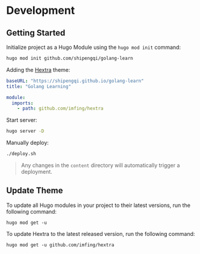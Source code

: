 # Development

## Getting Started

Initialize project as a Hugo Module using the `hugo mod init` command:

```sh
hugo mod init github.com/shipengqi/golang-learn
```

Adding the [Hextra](https://github.com/imfing/hextra) theme:

```yaml
baseURL: "https://shipengqi.github.io/golang-learn"
title: "Golang Learning"

module:
  imports:
    - path: github.com/imfing/hextra
```

Start server:

```sh
hugo server -D
```

Manually deploy:

```sh
./deploy.sh
```

> Any changes in the `content` directory will automatically trigger a deployment.

## Update Theme

To update all Hugo modules in your project to their latest versions, run the following command:

```
hugo mod get -u
```

To update Hextra to the latest released version, run the following command:

```
hugo mod get -u github.com/imfing/hextra
```
